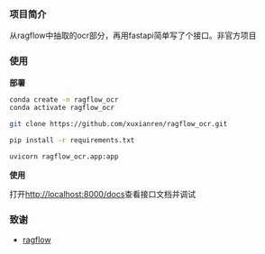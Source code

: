 
### 项目简介
从ragflow中抽取的ocr部分，再用fastapi简单写了个接口。非官方项目


### 使用

**部署**
```bash
conda create -n ragflow_ocr
conda activate ragflow_ocr

git clone https://github.com/xuxianren/ragflow_ocr.git

pip install -r requirements.txt

uvicorn ragflow_ocr.app:app
```

**使用**

打开[http://localhost:8000/docs](http://localhost:8000/docs)查看接口文档并调试




### 致谢

+ [ragflow](https://github.com/infiniflow/ragflow)

